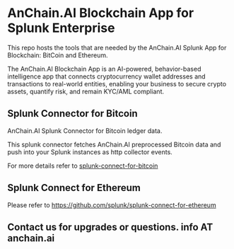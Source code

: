 # AnChain.AI Blockchain App for Splunk Enterprise

This repo hosts the tools that are needed by the AnChain.AI Splunk App for Blockchain: BitCoin and Ethereum.

The AnChain.AI Blockchain App is an AI-powered, behavior-based intelligence app that connects cryptocurrency wallet addresses and transactions to real-world entities, enabling your business to secure crypto assets, quantify risk, and remain KYC/AML compliant.


## Splunk Connector for Bitcoin

AnChain.AI Splunk Connector for Bitcoin ledger data.

This splunk connector fetches AnChain.AI preprocessed Bitcoin data and push into your Splunk instances as http collector events.

For more details refer to [splunk-connect-for-bitcoin](splunk-connect-for-bitcoin/)

## Splunk Connect for Ethereum

Please refer to https://github.com/splunk/splunk-connect-for-ethereum

## Contact us for upgrades or questions. info AT anchain.ai 
